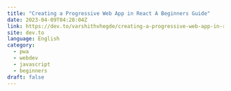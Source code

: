 ```yaml
---
title: "Creating a Progressive Web App in React A Beginners Guide"
date: 2023-04-09T04:28:04Z
link: https://dev.to/varshithvhegde/creating-a-progressive-web-app-in-react-a-beginners-guide-3l9g?utm_medium=RSS&utm_source=news.12bit.vn
site: dev.to
language: English
category:
  - pwa
  - webdev
  - javascript
  - beginners
draft: false
---
```

